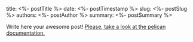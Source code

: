 title: <%- postTitle %>
date: <%- postTimestamp %>
slug: <%- postSlug %>
authors: <%- postAuthor %>
summary: <%- postSummary %>

Write here your awesome post! [Please, take a look at the pelican documentation.](http://docs.getpelican.com/en/stable/content.html)